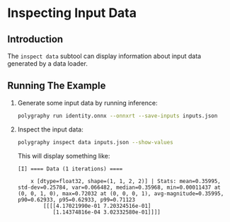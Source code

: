 # Inspecting Input Data


## Introduction

The `inspect data` subtool can display information about input data generated
by a data loader.


## Running The Example
1. Generate some input data by running inference:

    ```bash
    polygraphy run identity.onnx --onnxrt --save-inputs inputs.json
    ```

2. Inspect the input data:

    ```bash
    polygraphy inspect data inputs.json --show-values
    ```

    This will display something like:

    ```
    [I] ==== Data (1 iterations) ====

        x [dtype=float32, shape=(1, 1, 2, 2)] | Stats: mean=0.35995, std-dev=0.25784, var=0.066482, median=0.35968, min=0.00011437 at (0, 0, 1, 0), max=0.72032 at (0, 0, 0, 1), avg-magnitude=0.35995, p90=0.62933, p95=0.62933, p99=0.71123
            [[[[4.17021990e-01 7.20324516e-01]
               [1.14374816e-04 3.02332580e-01]]]]
    ```
